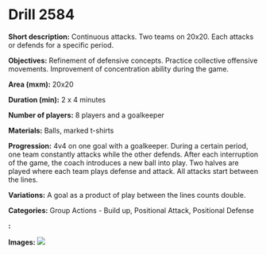 # Drill 2584

**Short description:**
Continuous attacks. Two teams on 20x20. Each attacks or defends for a specific period.

**Objectives:**
Refinement of defensive concepts. Practice collective offensive movements. Improvement of concentration ability during the game.

**Area (mxm):**
20x20

**Duration (min):**
2 x 4 minutes

**Number of players:**
8 players and a goalkeeper

**Materials:**
Balls, marked t-shirts

**Progression:**
4v4 on one goal with a goalkeeper. During a certain period, one team constantly attacks while the other defends. After each interruption of the game, the coach introduces a new ball into play. Two halves are played where each team plays defense and attack. All attacks start between the lines.

**Variations:**
A goal as a product of play between the lines counts double.

**Categories:**
Group Actions - Build up, Positional Attack, Positional Defense

**:**


**Images:**
![](https://www.coachingfutsal.com/\images\8ef3c375-ec38-42b8-8b39-7f7cc2783ad1_315.png)

